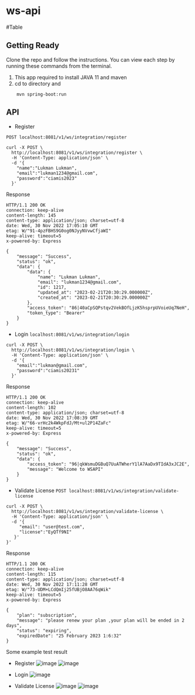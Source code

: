 # ws-api

#Table


## Getting Ready
Clone the repo and follow the instructions. You can view each step by running these commands from the terminal.
1. This app required to install JAVA 11  and maven 
2. cd to directory and 
```shell 
    mvn spring-boot:run
```

## API
- Register

`POST localhost:8081/v1/ws/integration/register`
```shell
curl -X POST \
  http://localhost:8081/v1/ws/integration/register \
  -H 'Content-Type: application/json' \
  -d '{
    "name":"Lukman Lukman",
    "email":"lukman1234@gmail.com",
    "password":"ciamis2023"
  }'

   ```

Response
```shell
HTTP/1.1 200 OK
connection: keep-alive
content-length: 145
content-type: application/json; charset=utf-8
date: Wed, 30 Nov 2022 17:05:10 GMT
etag: W/"91-4pzFBHS9G0og0NJyyNVvwCfjaWI"
keep-alive: timeout=5
x-powered-by: Express

{
    "message": "Success",
    "status": "ok",
    "data": {
        "data": {
            "name": "Lukman Lukman",
            "email": "lukman1234@gmail.com",
            "id": 1217,
            "updated_at": "2023-02-21T20:30:29.000000Z",
            "created_at": "2023-02-21T20:30:29.000000Z"
        },
        "access_token": "86|40aCpSQPstqv2VekBOfLjzK5hsprpUVoieUq7NeH",
        "token_type": "Bearer"
    }
}
   ```
- Login
`localhost:8081/v1/ws/integration/login`
```shell
curl -X POST \
  http://localhost:8081/v1/ws/integration/login \
  -H 'Content-Type: application/json' \
  -d '{
    "email":"lukman@gmail.com",
    "password":"ciamis20231"
  }'

   ```

Response
```shell
HTTP/1.1 200 OK
connection: keep-alive
content-length: 102
content-type: application/json; charset=utf-8
date: Wed, 30 Nov 2022 17:08:39 GMT
etag: W/"66-vrHc2k4WkpFdJ/Mt+ul2P14ZaFc"
keep-alive: timeout=5
x-powered-by: Express

{
    "message": "Success",
    "status": "ok",
    "data": {
        "access_token": "96|qkWsmuDGBuQ7UuATWherY1lA7AaDx9TIdA3xJC2E",
        "message": "Welcome to WSAPI"
    }
}
   ```

- Validate License
`POST localhost:8081/v1/ws/integration/validate-license`
```shell
curl -X POST \
  http://localhost:8081/v1/ws/integration/validate-license \
  -H 'Content-Type: application/json' \
  -d '{
     "email": "user@test.com",
     "license":"EyQTf9NI"
   }'
}'
   ```

Response
```shell
HTTP/1.1 200 OK
connection: keep-alive
content-length: 115
content-type: application/json; charset=utf-8
date: Wed, 30 Nov 2022 17:11:28 GMT
etag: W/"73-UDM+LCdQmIj25fUBjO8AA76qWik"
keep-alive: timeout=5
x-powered-by: Express

{
    "plan": "subscription",
    "message": "please renew your plan ,your plan will be ended in 2 days",
    "status": "expiring",
    "expiredDate": "25 February 2023 1:6:32"
}
   ```

Some example test result 
- Register 
![image](https://user-images.githubusercontent.com/48387814/220464037-edf20c53-58dc-4fc2-b747-0a9ce88bed48.png)
![image](https://user-images.githubusercontent.com/48387814/220464148-8e3d3bc1-9f41-4614-afb5-8573a38a6507.png)

- Login 
![image](https://user-images.githubusercontent.com/48387814/220464209-d147e9a4-db05-43e8-b34a-936d43f1bcae.png)

- Validate License
![image](https://user-images.githubusercontent.com/48387814/220464276-6737ac0e-1bf3-407c-a167-ef38ce741a94.png)
![image](https://user-images.githubusercontent.com/48387814/220464325-ad59cc48-b2ea-4ade-b5e9-03a6584ce505.png)



